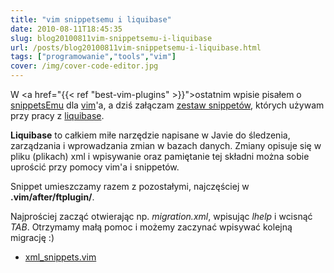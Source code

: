 ```yaml
---
title: "vim snippetsemu i liquibase"
date: 2010-08-11T18:45:35
slug: blog20100811vim-snippetsemu-i-liquibase
url: /posts/blog20100811vim-snippetsemu-i-liquibase.html
tags: ["programowanie","tools","vim"]
cover: /img/cover-code-editor.jpg
---
```

W <a href="{{< ref "best-vim-plugins" >}}">ostatnim wpisie</a> pisałem o <a href="http://www.vim.org/scripts/script.php?script_id=1318">snippetsEmu</a> dla <a href="http://www.vim.org/">vim</a>'a, a dziś załączam <a href="/files/xml_snippets.vim">zestaw snippetów</a>, których używam przy pracy z <a href="http://www.liquibase.org/">liquibase</a>.</p>


**Liquibase** to całkiem miłe narzędzie napisane w Javie do śledzenia, zarządzania i wprowadzania zmian w bazach danych. Zmiany opisuje się w pliku (plikach) xml i wpisywanie oraz pamiętanie tej składni można sobie uprościć przy pomocy vim'a i snippetów.

Snippet umieszczamy razem z pozostałymi, najczęściej w <strong>.vim/after/ftplugin/</strong>.

Najprościej zacząć otwierając np. <em>migration.xml</em>, wpisując <em>lhelp</em> i wcisnąć <em>TAB</em>. Otrzymamy małą pomoc i możemy zaczynać wpisywać kolejną migrację :)</p>

* <a href="/files/xml_snippets.vim">xml_snippets.vim</a>
